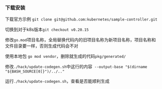 ### 下载安装

下载官方示例 `git clone git@github.com:kubernetes/sample-controller.git`

切换到对于k8s版本`git checkout v0.20.15`

修改`go.mod`项目名称，全局替换代码内的旧项目名称为新项目名称，项目名称和文件目录要一样，否则生成代码会不对

使用本地包 `go mod vendor`，删除就生成的代码`pkg/generated/`

修改`./hack/update-codegen.sh`中这行的内容` --output-base "$(dirname "${BASH_SOURCE[0]}")/../.."`

运行`./hack/update-codegen.sh`，查看是否能顺利生成




